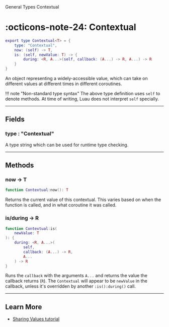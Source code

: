 <nav class="fusiondoc-api-breadcrumbs">
	<span>General</span>
	<span>Types</span>
	<span>Contextual</span>
</nav>

<h1 class="fusiondoc-api-header" markdown>
	<span class="fusiondoc-api-icon" markdown>:octicons-note-24:</span>
	<span class="fusiondoc-api-name">Contextual</span>
</h1>

```Lua
export type Contextual<T> = {
	type: "Contextual",
	now: (self) -> T,
	is: (self, newValue: T) -> {
		during: <R, A...>(self, callback: (A...) -> R, A...) -> R
	}
}
```

An object representing a widely-accessible value, which can take on different
values at different times in different coroutines.

!!! note "Non-standard type syntax"
	The above type definition uses `self` to denote methods. At time of writing,
	Luau does not interpret `self` specially.

-----

## Fields

<h3 markdown>
	type
	<span class="fusiondoc-api-type">
		: "Contextual"
	</span>
</h3>

A type string which can be used for runtime type checking.

-----

## Methods

<h3 markdown>
	now
	<span class="fusiondoc-api-type">
		-> T
	</span>
</h3>

```Lua
function Contextual:now(): T
```

Returns the current value of this contextual. This varies based on when the
function is called, and in what coroutine it was called.

<h3 markdown>
	is/during
	<span class="fusiondoc-api-type">
		-> R
	</span>
</h3>

```Lua
function Contextual:is(
	newValue: T
): {
	during: <R, A...>(
		self,
		callback: (A...) -> R,
		A...
	) -> R
}
```

Runs the `callback` with the arguments `A...` and returns the value the callback
returns (`R`). The `Contextual` will appear to be `newValue` in the callback,
unless it's overridden by another `:is():during()` call.

-----

## Learn More

- [Sharing Values tutorial](../../../../tutorials/best-practices/sharing-values)